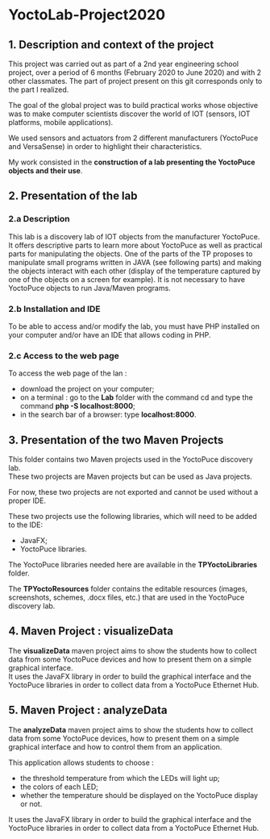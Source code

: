 # YoctoLab-Project2020

## 1.  Description and context of the project

This project was carried out as part of a 2nd year engineering school project, over a period of 6 months (February 2020 to June 2020) and with 2 other classmates. The part of project present on this git corresponds only to the part I realized.

The goal of the global project was to build practical works whose objective was to make computer scientists discover the world of IOT (sensors, IOT platforms, mobile applications).

We used sensors and actuators from 2 different manufacturers (YoctoPuce and VersaSense) in order to highlight their characteristics.

My work consisted in the **construction of a lab presenting the YoctoPuce objects and their use**.

## 2.  Presentation of the lab

### 2.a   Description
This lab is a discovery lab of IOT objects from the manufacturer YoctoPuce. It offers descriptive parts to learn more about YoctoPuce as well as practical parts for manipulating the objects. 
One of the parts of the TP proposes to manipulate small programs written in JAVA (see following parts) and making the objects interact with each other (display of the temperature captured by one of the objects on a screen for example).
It is not necessary to have YoctoPuce objects to run Java/Maven programs.

### 2.b   Installation and IDE
To be able to access and/or modify the lab, you must have PHP installed on your computer and/or have an IDE that allows coding in PHP.

### 2.c   Access to the web page
To access the web page of the lan :
- download the project on your computer;
- on a terminal : go to the **Lab** folder with the command cd and type the command **php -S localhost:8000**;
- in the search bar of a browser: type **localhost:8000**.


## 3.  Presentation of the two Maven Projects

This folder contains two Maven projects used in the YoctoPuce discovery lab. <br>
These two projects are Maven projects but can be used as Java projects. <br>

For now, these two projects are not exported and cannot be used without a proper IDE. <br>

These two projects use the following libraries, which will need to be added to the IDE: <br>
   - JavaFX;
   - YoctoPuce libraries.

The YoctoPuce libraries needed here are available in the **TPYoctoLibraries** folder.

The **TPYoctoResources** folder contains the editable resources (images, screenshots, schemes, .docx files, etc.) that are used in the YoctoPuce discovery lab.

## 4.  Maven Project : visualizeData

The **visualizeData** maven project aims to show the students how to collect data from some YoctoPuce devices and how to present them on a simple graphical interface. <br>
It uses the JavaFX library in order to build the graphical interface and the YoctoPuce libraries in order to collect data from a YoctoPuce Ethernet Hub.

## 5.  Maven Project : analyzeData

The **analyzeData** maven project aims to show the students how to collect data from some YoctoPuce devices, how to present them on a simple graphical interface and how to control them from an application. <br>

This application allows students to choose :
   - the threshold temperature from which the LEDs will light up;
   - the colors of each LED;
   - whether the temperature should be displayed on the YoctoPuce display or not.

It uses the JavaFX library in order to build the graphical interface and the YoctoPuce libraries in order to collect data from a YoctoPuce Ethernet Hub.
